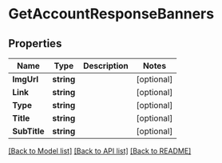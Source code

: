# GetAccountResponseBanners

## Properties

Name | Type | Description | Notes
------------ | ------------- | ------------- | -------------
**ImgUrl** | **string** |  | [optional] 
**Link** | **string** |  | [optional] 
**Type** | **string** |  | [optional] 
**Title** | **string** |  | [optional] 
**SubTitle** | **string** |  | [optional] 

[[Back to Model list]](../README.md#documentation-for-models) [[Back to API list]](../README.md#documentation-for-api-endpoints) [[Back to README]](../README.md)


